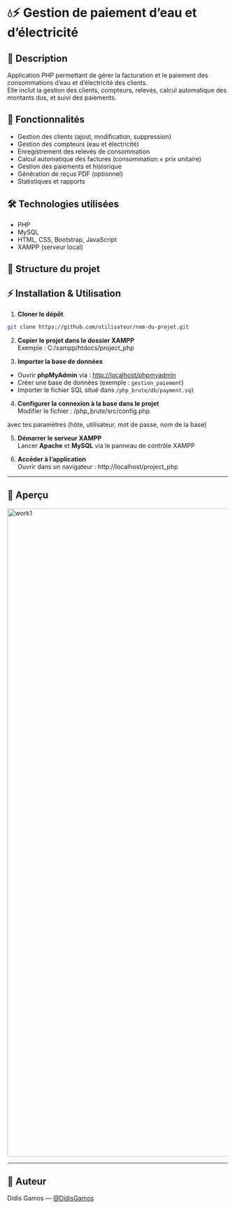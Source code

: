 
# 💧⚡ Gestion de paiement d’eau et d’électricité

## 📌 Description
Application PHP permettant de gérer la facturation et le paiement des consommations d’eau et d’électricité des clients.  
Elle inclut la gestion des clients, compteurs, relevés, calcul automatique des montants dus, et suivi des paiements.

## 🚀 Fonctionnalités
- Gestion des clients (ajout, modification, suppression)  
- Gestion des compteurs (eau et électricité)  
- Enregistrement des relevés de consommation  
- Calcul automatique des factures (consommation × prix unitaire)  
- Gestion des paiements et historique  
- Génération de reçus PDF (optionnel)  
- Statistiques et rapports  

## 🛠️ Technologies utilisées
- PHP  
- MySQL  
- HTML, CSS, Bootstrap, JavaScript  
- XAMPP (serveur local)  

## 📂 Structure du projet

## ⚡ Installation & Utilisation

1. **Cloner le dépôt**  
```bash
git clone https://github.com/utilisateur/nom-du-projet.git

```

2. **Copier le projet dans le dossier XAMPP**  
   Exemple : C:/xampp/htdocs/project_php


3. **Importer la base de données**  
- Ouvrir **phpMyAdmin** via : [http://localhost/phpmyadmin](http://localhost/phpmyadmin)  
- Créer une base de données (exemple : `gestion_paiement`)  
- Importer le fichier SQL situé dans `/php_brute/db/payment.sql`

4. **Configurer la connexion à la base dans le projet**  
Modifier le fichier :  /php_brute/src/config.php

avec tes paramètres (hôte, utilisateur, mot de passe, nom de la base)

5. **Démarrer le serveur XAMPP**  
Lancer **Apache** et **MySQL** via le panneau de contrôle XAMPP

6. **Accéder à l’application**  
Ouvrir dans un navigateur :  http://localhost/project_php


---

## 📸 Aperçu  
<img width="2160" height="1479" alt="work1" src="https://github.com/user-attachments/assets/c8dde055-34f9-4eed-94e1-f16e59c66843" />


---

## 📄 Auteur  
Didis Gamos — [@DidisGamos](https://github.com/DidisGamos)

